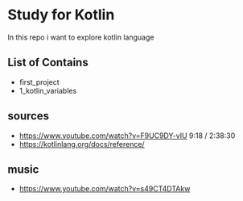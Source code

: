 # Study for Kotlin

In this repo i want to explore kotlin language

## List of Contains

- first_project
- 1_kotlin_variables

## sources

- https://www.youtube.com/watch?v=F9UC9DY-vIU 9:18 / 2:38:30
- https://kotlinlang.org/docs/reference/

## music

- https://www.youtube.com/watch?v=s49CT4DTAkw
